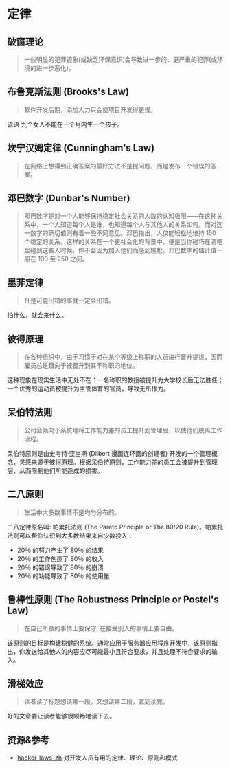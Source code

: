 # 定律
## 破窗理论
> 一些明显的犯罪迹象(或缺乏环保意识)会导致进一步的、更严重的犯罪(或环境的进一步恶化)。

## 布鲁克斯法则 (Brooks's Law)
> 软件开发后期，添加人力只会使项目开发得更慢。

谚语 九个女人不能在一个月内生一个孩子。

## 坎宁汉姆定律 (Cunningham's Law)
> 在网络上想得到正确答案的最好方法不是提问题，而是发布一个错误的答案。

## 邓巴数字 (Dunbar's Number)
> 邓巴数字是对一个人能够保持稳定社会关系的人数的认知极限——在这种关系中，一个人知道每个人是谁，也知道每个人与其他人的关系如何。而对这一数字的确切值则有着一些不同意见。邓巴指出，人仅能轻松地维持 150 个稳定的关系。这样的关系在一个更社会化的背景中，便是当你碰巧在酒吧里碰到这些人时候，你不会因为加入他们而感到尴尬。邓巴数字的估计值一般在 100 至 250 之间。

## 墨菲定律
> 凡是可能出错的事就一定会出错。

怕什么，就会来什么。

## 彼得原理
> 在各种组织中，由于习惯于对在某个等级上称职的人员进行晋升提拔，因而雇员总是趋向于被晋升到其不称职的地位。

这种现象在现实生活中无处不在：一名称职的教授被提升为大学校长后无法胜任；一个优秀的运动员被提升为主管体育的官员，导致无所作为。

## 呆伯特法则
> 公司会倾向于系统地将工作能力差的员工提升到管理层，以使他们脱离工作流程。

呆伯特原则是由史考特·亚当斯 (Dilbert 漫画连环画的创建者) 开发的一个管理概念，灵感来源于彼得原理。根据呆伯特原则，工作能力差的员工会被提升到管理层，从而限制他们所能造成的损害。

## 二八原则
> 生活中大多数事情不是均匀分布的。

二八定律原名叫: 帕累托法则 (The Pareto Principle or The 80/20 Rule)。帕累托法则可以帮你认识到大多数结果来自少数投入：
* 20％ 的努力产生了 80％ 的结果
* 20％ 的工作创造了 80％ 的收入
* 20％ 的错误导致了 80％ 的崩溃
* 20％ 的功能导致了 80％ 的使用量

## 鲁棒性原则 (The Robustness Principle or Postel's Law)
> 在自己所做的事情上要保守, 在接受别人的事情上要自由。

该原则的目标是构建稳健的系统。通常应用于服务器应用程序开发中，该原则指出，你发送给其他人的内容应尽可能最小且符合要求，并且处理不符合要求的输入。

## 滑梯效应
> 读者读了标题想读第一段，又想读第二段，直到读完。

好的文章要让读者能够很顺畅地读下去。


## 资源&参考
* [hacker-laws-zh](https://github.com/nusr/hacker-laws-zh) 对开发人员有用的定律、理论、原则和模式
